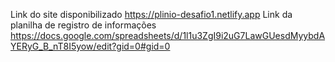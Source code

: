 Link do site disponibilizado https://plinio-desafio1.netlify.app
Link da planilha de registro de informações https://docs.google.com/spreadsheets/d/1l1u3ZgI9i2uG7LawGUesdMyybdAYERyG_B_nT8I5yow/edit?gid=0#gid=0
